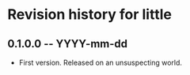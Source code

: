 # Revision history for little

## 0.1.0.0 -- YYYY-mm-dd

* First version. Released on an unsuspecting world.
